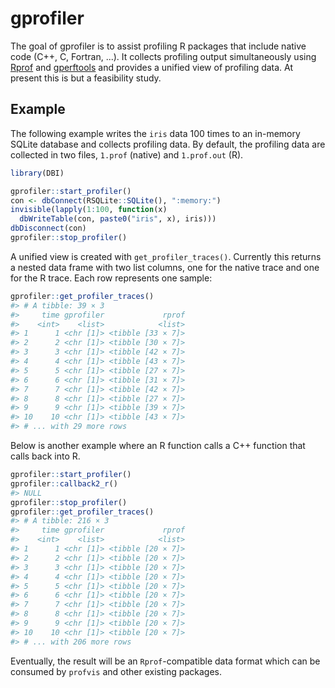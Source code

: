 
<!-- README.md is generated from README.Rmd. Please edit that file -->
gprofiler
=========

The goal of gprofiler is to assist profiling R packages that include native code (C++, C, Fortran, ...). It collects profiling output simultaneously using [Rprof](https://www.rdocumentation.org/packages/utils/versions/3.3.2/topics/Rprof) and [gperftools](https://github.com/gperftools/gperftools) and provides a unified view of profiling data. At present this is but a feasibility study.

Example
-------

The following example writes the `iris` data 100 times to an in-memory SQLite database and collects profiling data. By default, the profiling data are collected in two files, `1.prof` (native) and `1.prof.out` (R).

``` r
library(DBI)

gprofiler::start_profiler()
con <- dbConnect(RSQLite::SQLite(), ":memory:")
invisible(lapply(1:100, function(x)
  dbWriteTable(con, paste0("iris", x), iris)))
dbDisconnect(con)
gprofiler::stop_profiler()
```

A unified view is created with `get_profiler_traces()`. Currently this returns a nested data frame with two list columns, one for the native trace and one for the R trace. Each row represents one sample:

``` r
gprofiler::get_profiler_traces()
#> # A tibble: 39 × 3
#>     time gprofiler             rprof
#>    <int>    <list>            <list>
#> 1      1 <chr [1]> <tibble [33 × 7]>
#> 2      2 <chr [1]> <tibble [30 × 7]>
#> 3      3 <chr [1]> <tibble [42 × 7]>
#> 4      4 <chr [1]> <tibble [43 × 7]>
#> 5      5 <chr [1]> <tibble [27 × 7]>
#> 6      6 <chr [1]> <tibble [31 × 7]>
#> 7      7 <chr [1]> <tibble [42 × 7]>
#> 8      8 <chr [1]> <tibble [27 × 7]>
#> 9      9 <chr [1]> <tibble [39 × 7]>
#> 10    10 <chr [1]> <tibble [43 × 7]>
#> # ... with 29 more rows
```

Below is another example where an R function calls a C++ function that calls back into R.

``` r
gprofiler::start_profiler()
gprofiler::callback2_r()
#> NULL
gprofiler::stop_profiler()
gprofiler::get_profiler_traces()
#> # A tibble: 216 × 3
#>     time gprofiler             rprof
#>    <int>    <list>            <list>
#> 1      1 <chr [1]> <tibble [20 × 7]>
#> 2      2 <chr [1]> <tibble [20 × 7]>
#> 3      3 <chr [1]> <tibble [20 × 7]>
#> 4      4 <chr [1]> <tibble [20 × 7]>
#> 5      5 <chr [1]> <tibble [20 × 7]>
#> 6      6 <chr [1]> <tibble [20 × 7]>
#> 7      7 <chr [1]> <tibble [20 × 7]>
#> 8      8 <chr [1]> <tibble [20 × 7]>
#> 9      9 <chr [1]> <tibble [20 × 7]>
#> 10    10 <chr [1]> <tibble [20 × 7]>
#> # ... with 206 more rows
```

Eventually, the result will be an `Rprof`-compatible data format which can be consumed by `profvis` and other existing packages.
